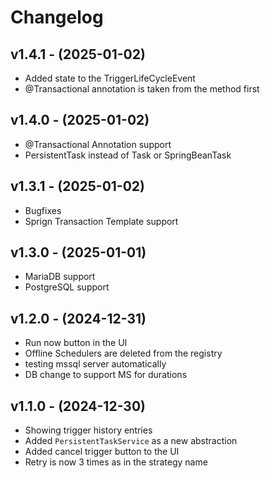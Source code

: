 # Changelog

## v1.4.1 - (2025-01-02)

-  Added state to the TriggerLifeCycleEvent
-  @Transactional annotation is taken from the method first

## v1.4.0 - (2025-01-02)

-  @Transactional Annotation support
-  PersistentTask instead of Task or SpringBeanTask


## v1.3.1 - (2025-01-02)

-  Bugfixes
-  Sprign Transaction Template support

## v1.3.0 - (2025-01-01)

-   MariaDB support
-   PostgreSQL support

## v1.2.0 - (2024-12-31)

-   Run now button in the UI
-   Offline Schedulers are deleted from the registry
-   testing mssql server automatically
-   DB change to support MS for durations

## v1.1.0 - (2024-12-30)

-   Showing trigger history entries
-   Added `PersistentTaskService` as a new abstraction
-   Added cancel trigger button to the UI
-   Retry is now 3 times as in the strategy name
